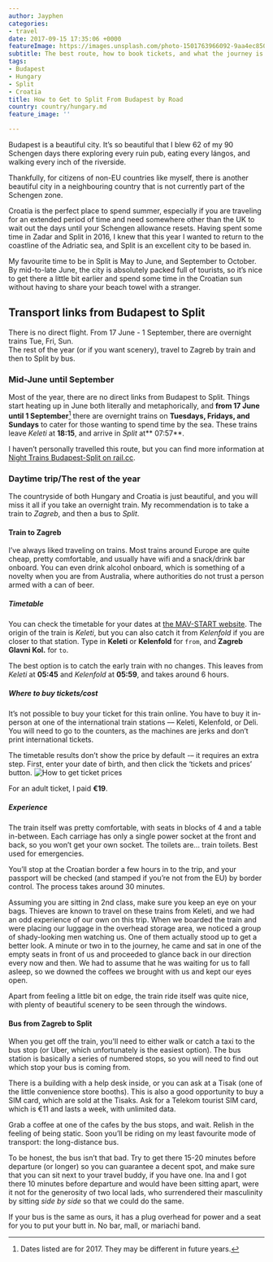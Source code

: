 ```yaml
---
author: Jayphen
categories:
- travel
date: 2017-09-15 17:35:06 +0000
featureImage: https://images.unsplash.com/photo-1501763966092-9aa4ec850e12?dpr=2&auto=format&fit=crop&w=1199&h=674&q=80&cs=tinysrgb&crop=
subtitle: The best route, how to book tickets, and what the journey is like.
tags:
- Budapest
- Hungary
- Split
- Croatia
title: How to Get to Split From Budapest by Road
country: country/hungary.md
feature_image: ''

---
```

Budapest is a beautiful city. It’s so beautiful that I blew 62 of my 90 Schengen days there exploring every ruin pub, eating every lángos, and walking every inch of the riverside.

Thankfully, for citizens of non-EU countries like myself, there is another beautiful city in a neighbouring country that is not currently part of the Schengen zone. 

<!--more-->

Croatia is the perfect place to spend summer, especially if you are traveling for an extended period of time and need somewhere other than the UK to wait out the days until your Schengen allowance resets. Having spent some time in Zadar and Split in 2016, I knew that this year I wanted to return to the coastline of the Adriatic sea, and Split is an excellent city to be based in.

My favourite time to be in Split is May to June, and September to October. By mid-to-late June, the city is absolutely packed full of tourists, so it’s nice to get there a little bit earlier and spend some time in the Croatian sun without having to share your beach towel with a stranger.

## Transport links from Budapest to Split
<div class="tldr">
There is no direct flight.
From 17 June - 1 September, there are overnight trains Tue, Fri, Sun.<br>
The rest of the year (or if you want scenery), travel to Zagreb by train and then to Split by bus.
</div>

### Mid-June until September
Most of the year, there are no direct links from Budapest to Split. Things start heating up in June both literally and metaphorically, and **from 17 June until 1 September**[^1] there are overnight trains on **Tuesdays, Fridays, and Sundays** to cater for those wanting to spend time by the sea. These trains leave _Keleti_ at **18:15**, and arrive in _Split_ at** 07:57**.

I haven’t personally travelled this route, but you can find more information at [Night Trains Budapest-Split on rail.cc](https://rail.cc/en/night-train/budapest-split-g1204/132 "Night Trains Budapest-Split on rail.cc").

### Daytime trip/The rest of the year 
The countryside of both Hungary and Croatia is just beautiful, and you will miss it all if you take an overnight train. My recommendation is to take a train to _Zagreb_, and then a bus to _Split_.

#### Train to Zagreb
I’ve always liked traveling on trains. Most trains around Europe are quite cheap,  pretty comfortable, and usually have wifi and a snack/drink bar onboard. You can even drink alcohol onboard, which is something of a novelty when you are from Australia, where authorities do not trust a person armed with a can of beer.

##### Timetable
You can check the timetable for your dates at [the MAV-START website](http://elvira.mav-start.hu/elvira.dll). 
The origin of the train is _Keleti_, but you can also catch it from _Kelenfold_ if you are closer to that station. Type in **Keleti** or **Kelenfold** for `from`, and **Zagreb Glavni Kol.** for `to`.

The best option is to catch the early train with no changes. This leaves from _Keleti_ at **05:45** and _Kelenfold_ at **05:59**, and takes around 6 hours.

##### Where to buy tickets/cost
It’s not possible to buy your ticket for this train online. You have to buy it in-person at one of the international train stations –– Keleti, Kelenfold, or Deli. You will need to go to the counters, as the machines are jerks and don’t print international tickets.

The timetable results don’t show the price by default -– it requires an extra step. First, enter your date of birth, and then click the ‘tickets and prices’ button.
![](DraggedImage.png "How to get ticket prices")

For an adult ticket, I paid **€19**.

##### Experience
The train itself was pretty comfortable, with seats in blocks of 4 and a table in-between. Each carriage has only a single power socket at the front and back, so you won’t get your own socket. The toilets are… train toilets. Best used for emergencies.

You’ll stop at the Croatian border a few hours in to the trip, and your passport will be checked (and stamped if you’re not from the EU) by border control. The process takes around 30 minutes.

Assuming you are sitting in 2nd class, make sure you keep an eye on your bags. Thieves are known to travel on these trains from Keleti, and we had an odd experience of our own on this trip. When we boarded the train and were placing our luggage in the overhead storage area, we noticed a group of shady-looking men watching us. One of them actually stood up to get a better look. A minute or two in to the journey, he came and sat in one of the empty seats in front of us and proceeded to glance back in our direction every now and then. We had to assume that he was waiting for us to fall asleep, so we downed the coffees we brought with us and kept our eyes open.

Apart from feeling a little bit on edge, the train ride itself was quite nice, with plenty of beautiful scenery to be seen through the windows. 

#### Bus from Zagreb to Split
When you get off the train, you'll need to either walk or catch a taxi to the bus stop (or Uber, which unfortunately is the easiest option). The bus station is basically a series of numbered stops, so you will need to find out which stop your bus is coming from.

There is a building with a help desk inside, or you can ask at a Tisak (one of the little convenience store booths). This is also a good opportunity to buy a SIM card, which are sold at the Tisaks. Ask for a Telekom tourist SIM card, which is €11 and lasts a week, with unlimited data.

Grab a coffee at one of the cafes by the bus stops, and wait. Relish in the feeling of being static. Soon you’ll be riding on my least favourite mode of transport: the long-distance bus.

To be honest, the bus isn’t that bad. Try to get there 15-20 minutes before departure (or longer) so you can guarantee a decent spot, and make sure that you can sit next to your travel buddy, if you have one. Ina and I got there 10 minutes before departure and would have been sitting apart, were it not for the generosity of two local lads, who surrendered their masculinity by sitting *side by side* so that we could do the same.

If your bus is the same as ours, it has a plug overhead for power and a seat for you to put your butt in. No bar, mall, or mariachi band.


[^1]:	Dates listed are for 2017. They may be different in future years.
